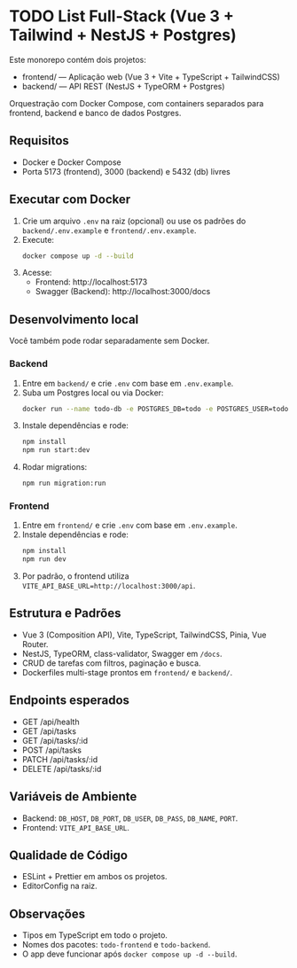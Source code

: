 # TODO List Full-Stack (Vue 3 + Tailwind + NestJS + Postgres)

Este monorepo contém dois projetos:

- frontend/ — Aplicação web (Vue 3 + Vite + TypeScript + TailwindCSS)
- backend/ — API REST (NestJS + TypeORM + Postgres)

Orquestração com Docker Compose, com containers separados para frontend, backend e banco de dados Postgres.

## Requisitos
- Docker e Docker Compose
- Porta 5173 (frontend), 3000 (backend) e 5432 (db) livres

## Executar com Docker
1. Crie um arquivo `.env` na raiz (opcional) ou use os padrões do `backend/.env.example` e `frontend/.env.example`.
2. Execute:
   ```bash
   docker compose up -d --build
   ```
3. Acesse:
   - Frontend: http://localhost:5173
   - Swagger (Backend): http://localhost:3000/docs

## Desenvolvimento local
Você também pode rodar separadamente sem Docker.

### Backend
1. Entre em `backend/` e crie `.env` com base em `.env.example`.
2. Suba um Postgres local ou via Docker:
   ```bash
   docker run --name todo-db -e POSTGRES_DB=todo -e POSTGRES_USER=todo -e POSTGRES_PASSWORD=todo -p 5432:5432 -d postgres:15-alpine
   ```
3. Instale dependências e rode:
   ```bash
   npm install
   npm run start:dev
   ```
4. Rodar migrations:
   ```bash
   npm run migration:run
   ```

### Frontend
1. Entre em `frontend/` e crie `.env` com base em `.env.example`.
2. Instale dependências e rode:
   ```bash
   npm install
   npm run dev
   ```
3. Por padrão, o frontend utiliza `VITE_API_BASE_URL=http://localhost:3000/api`.

## Estrutura e Padrões
- Vue 3 (Composition API), Vite, TypeScript, TailwindCSS, Pinia, Vue Router.
- NestJS, TypeORM, class-validator, Swagger em `/docs`.
- CRUD de tarefas com filtros, paginação e busca.
- Dockerfiles multi-stage prontos em `frontend/` e `backend/`.

## Endpoints esperados
- GET    /api/health
- GET    /api/tasks
- GET    /api/tasks/:id
- POST   /api/tasks
- PATCH  /api/tasks/:id
- DELETE /api/tasks/:id

## Variáveis de Ambiente
- Backend: `DB_HOST`, `DB_PORT`, `DB_USER`, `DB_PASS`, `DB_NAME`, `PORT`.
- Frontend: `VITE_API_BASE_URL`.

## Qualidade de Código
- ESLint + Prettier em ambos os projetos.
- EditorConfig na raiz.

## Observações
- Tipos em TypeScript em todo o projeto.
- Nomes dos pacotes: `todo-frontend` e `todo-backend`.
- O app deve funcionar após `docker compose up -d --build`.
